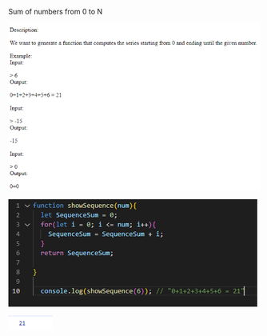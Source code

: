 Sum of numbers from 0 to N

![screen image](pic.png)

![code image](code.png)

![console image](cons.png)